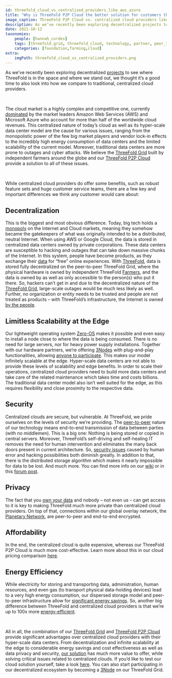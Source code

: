 ```yaml
---
id: threefold_cloud_vs_centralized_providers_like_aws_azure
title: "Why is ThreeFold P2P Cloud the better solution for customers than Amazon Web Services or Microsoft Azure?"
image_caption: ThreeFold P2P Cloud vs. centralized cloud providers like AWS, Microsoft Azure & Google Cloud
description: As we’ve recently been exploring decentralized projects to see where ThreeFold is in the space and where we stand out, we thought it’s a good time to also look into how we compare to traditional, centralized cloud providers.
date: 2021-10-12
taxonomies:
    people: [hannah_cordes]
    tags: [threefold_grid, threefold_cloud, technology, partner, peer_to_peer]
    categories: [foundation,farming,cloud]
extra:
    imgPath: threefold_cloud_vs_centralized_providers.png
---
```


As we’ve recently been exploring decentralized [projects](https://threefold.io/blog/post/project_comparison_1_dfinity/) to see where ThreeFold is in the space and where we stand out, we thought it’s a good time to also look into how we compare to traditional, centralized cloud providers.

<br/>

The cloud market is a highly complex and competitive one, currently [dominated](https://www.srgresearch.com/articles/amazon-and-microsoft-maintain-their-grip-market-others-are-also-growing-rapidly) by the market leaders Amazon Web Services (AWS) and Microsoft Azure who account for more than half of the worldwide cloud revenues. This centralized nature of today’s cloud as well as its hyper-scale data center model are the cause for various issues, ranging from the monopolistic power of the few big market players and vendor lock-in effects to the incredibly high energy consumption of data centers and the limited scalability of the current model. Moreover, traditional data centers are more prone to outages and cyber attacks. We believe the [ThreeFold Grid](https://threefold.io/grid) built by independent farmers around the globe and our [ThreeFold P2P Cloud](https://cloud.threefold.io) provide a solution to all of these issues.

<br/>

While centralized cloud providers do offer some benefits, such as robust feature sets and huge customer service teams, there are a few key and important differences we think any customer would care about:

## Decentralization

This is the biggest and most obvious difference. Today, big tech holds a [monopoly](https://www.srgresearch.com/articles/amazon-and-microsoft-maintain-their-grip-market-others-are-also-growing-rapidly) on the Internet and Cloud markets, meaning they somehow became the gatekeepers of what was originally intended to be a distributed, neutral Internet. When using AWS or Google Cloud, the data is stored in centralized data centers owned by private corporations. These data centers are susceptible to hacking and outages that can take down massive chunks of the Internet. In this system, people have become products, as they exchange their [data](https://threefold.io/blog/post/data_leaks/) for “free” online experiences. With [ThreeFold](https://threefold.io/mission), data is stored fully decentralized on the peer-to-peer ThreeFold Grid, where the physical hardware is owned by independent ThreeFold [Farmers](https://threefold.io/farm), and the data is owned by as well as only accessible to the person(s) who put it there. So, hackers can’t get in and due to the decentralized nature of the [ThreeFold Grid](https://threefold.io/grid), large-scale outages would be much less likely as well. Further, no organization or entity needs to be trusted and people are not treated as products – with ThreeFold’s infrastructure, the Internet is owned [by the people](https://threefold.io/blog/post/tf_grid_peoples_internet/).

## Limitless Scalability at the Edge

Our lightweight operating system [Zero-OS](https://threefold.io/tech/zero-os) makes it possible and even easy to install a node close to where the data is being consumed. There is no need for large servers, nor for heavy power supply installations. Together with our hardware partners, we’re offering [3Nodes](https://threefold.io/farm) with plug-and-play functionalities, allowing [anyone to participate](https://threefold.io/blog/post/join_the_peoples_internet/). This makes our model infinitely scalable at the edge. Hyper-scale data centers are not able to provide these levels of scalability and edge benefits. In order to scale their operations, centralized cloud providers need to build more data centers and take care of the related maintenance which takes time and costs billions. The traditional data center model also isn’t well suited for the edge, as this requires flexibility and close proximity to the respective data.

## Security

Centralized clouds are secure, but vulnerable. At ThreeFold, we pride ourselves on the levels of security we’re providing. The [peer-to-peer](https://threefold.io/tech/peer-to-peer) nature of our technology means end-to-end transmission of data between parties (with no middlemen). This is a big one: Nothing is being stored or copied in central servers. Moreover, ThreeFold’s self-driving and self-healing IT removes the need for human intervention and eliminates the many back doors present in current architecture. So, [security issues](https://forum.threefold.io/t/critical-security-updates-for-apple-and-google-underline-need-for-secure-it-ecosystem/1271) caused by human error and hacking possibilities both diminish greatly. In addition to that, there is the distributed storage algorithm which makes it nearly impossible for data to be lost. And much more. You can find more info on our [wiki](https://library.threefold.me/info/threefold#/tfgrid/threefold__usp_secure?id=network-security) or in this [forum post](https://forum.threefold.io/t/security-privacy-on-the-threefold-grid-and-second-best-alternatives-out-there-today/1290).

## Privacy

The fact that you [own your data](https://threefold.io/blog/post/threefold_data_sovereignty/) and nobody – not even us – can get access to it is key to making ThreeFold much more private than centralized cloud providers. On top of that, connections within our global overlay network, the [Planetary Network](https://forum.threefold.io/t/how-our-planetary-network-works/1210), are peer-to-peer and end-to-end encrypted.

## Affordability

In the end, the centralized cloud is quite expensive, whereas our ThreeFold P2P Cloud is much more cost-effective. Learn more about this in our cloud pricing comparison [here](https://library.threefold.me/info/threefold#/tfgrid/pricing/threefold__cloud_pricing_compare).

## Energy Efficiency

While electricity for storing and transporting data, administration, human resources, and even gas (to transport physical data-holding devices) lead to a very high energy consumption, our dispersed storage model and peer-to-peer infrastructure allow for [significant energy savings](https://library.threefold.me/info/threefold#/sustainability/threefold__energy_savings_storage). So, another big difference between ThreeFold and centralized cloud providers is that we’re up to 100x more [energy-efficient](https://new.threefold.io/blog/post/for_our_planet/).

<br/>

All in all, the combination of our [ThreeFold Grid](https://threefold.io/grid) and [ThreeFold P2P Cloud](https://cloud.threefold.io) provide significant advantages over centralized cloud providers with their hyper-scale data centers. From decentralization and infinite scalability at the edge to considerable energy savings and cost effectiveness as well as data privacy and security, [our solution](https://africa.businessinsider.com/local/markets/ambitious-startup-to-disrupt-the-internet-and-cloud/b38rwj4) has much more value to offer, while solving critical issues related to centralized clouds. If you’d like to test our cloud solution yourself, take a look [here](https://threefold.io/info/cloud#/cloud__evdc_getting_started). You can also start participating in our decentralized ecosystem by becoming a [3Node]( https://shop.threefold.tech/index.php?route=common/home) on our ThreeFold Grid.
